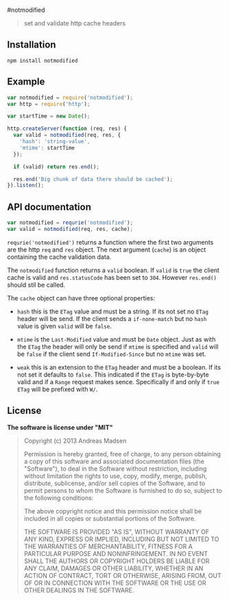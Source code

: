 #notmodified

> set and validate http cache headers

## Installation

```sheel
npm install notmodified
```

## Example

```javascript
var notmodified = require('notmodified');
var http = require('http');

var startTime = new Date();

http.createServer(function (req, res) {
  var valid = notmodified(req, res, {
    'hash': 'string-value',
    'mtime': startTime
  });

  if (valid) return res.end();

  res.end('Big chunk of data there should be cached');
}).listen();
```

## API documentation

```javascript
var notmodified = requrie('notmodified');
var valid = notmodified(req, res, cache);
```

`requrie('notmodified')` returns a function where the first two arguments
are the http `req` and `res` object. The next argument (`cache`) is an object
containing the cache validation data.

The `notmodified` function returns a `valid` boolean. If `valid` is `true` the
client cache is valid and `res.statusCode` has been set to `304`. However
`res.end()` should stil be called.

The `cache` object can have three optional properties:

* `hash` this is the `ETag` value and must be a string. If its not set no `ETag`
  header will be send. If the client sends a `if-none-match` but no `hash`
  value is given `valid` will be `false`.

* `mtime` is the `Last-Modified` value and must be `Date` object. Just as with
  the `ETag` the header will only be send if `mtime` is specified and `valid`
  will be `false` if the client send `If-Modified-Since` but no `mtime` was set.

* `weak` this is an extension to the `ETag` header and must be a boolean. If
  its not set it defaults to `false`. This indicated if the `ETag` is
  byte-by-byte valid and if a `Range` request makes sence. Specifically if and
  only if `true` `ETag` will be prefixed with `W/`.

## License

**The software is license under "MIT"**

> Copyright (c) 2013 Andreas Madsen
>
> Permission is hereby granted, free of charge, to any person obtaining a copy
> of this software and associated documentation files (the "Software"), to deal
> in the Software without restriction, including without limitation the rights
> to use, copy, modify, merge, publish, distribute, sublicense, and/or sell
> copies of the Software, and to permit persons to whom the Software is
> furnished to do so, subject to the following conditions:
>
> The above copyright notice and this permission notice shall be included in
> all copies or substantial portions of the Software.
>
> THE SOFTWARE IS PROVIDED "AS IS", WITHOUT WARRANTY OF ANY KIND, EXPRESS OR
> IMPLIED, INCLUDING BUT NOT LIMITED TO THE WARRANTIES OF MERCHANTABILITY,
> FITNESS FOR A PARTICULAR PURPOSE AND NONINFRINGEMENT. IN NO EVENT SHALL THE
> AUTHORS OR COPYRIGHT HOLDERS BE LIABLE FOR ANY CLAIM, DAMAGES OR OTHER
> LIABILITY, WHETHER IN AN ACTION OF CONTRACT, TORT OR OTHERWISE, ARISING FROM,
> OUT OF OR IN CONNECTION WITH THE SOFTWARE OR THE USE OR OTHER DEALINGS IN
> THE SOFTWARE.
